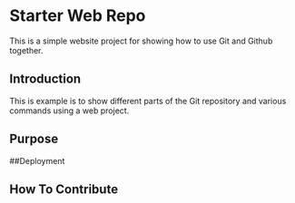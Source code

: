 # Starter Web Repo
This is a simple website project for 
showing how to use Git and Github together.
## Introduction
This is example is to show different parts of the Git repository and various commands using a web project.
## Purpose

##Deployment

## How To Contribute



